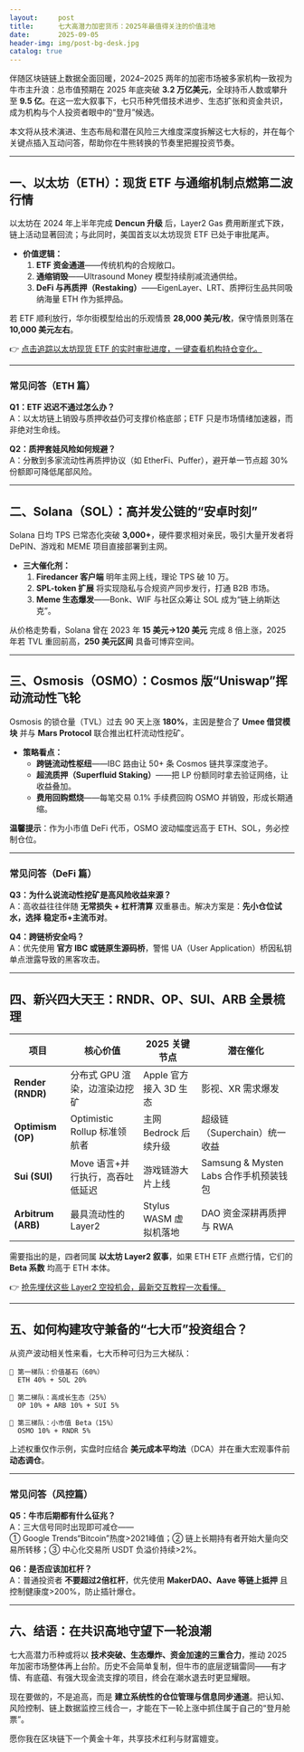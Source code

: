 ```yaml
---
layout:     post
title:      七大高潜力加密货币：2025年最值得关注的价值洼地
date:       2025-09-05
header-img: img/post-bg-desk.jpg
catalog: true
---
```


伴随区块链链上数据全面回暖，2024–2025 两年的加密市场被多家机构一致视为牛市主升浪：总市值预期在 2025 年底突破 **3.2 万亿美元**，全球持币人数或攀升至 **9.5 亿**。在这一宏大叙事下，七只币种凭借技术进步、生态扩张和资金共识，成为机构与个人投资者眼中的“登月”候选。

本文将从技术演进、生态布局和潜在风险三大维度深度拆解这七大标的，并在每个关键点插入互动问答，帮助你在牛熊转换的节奏里把握投资节奏。

---

## 一、以太坊（ETH）：现货 ETF 与通缩机制点燃第二波行情

以太坊在 2024 年上半年完成 **Dencun 升级** 后，Layer2 Gas 费用断崖式下跌，链上活动显著回流；与此同时，美国首支以太坊现货 ETF 已处于审批尾声。

- **价值逻辑：**  
  1. **ETF 资金通道**——传统机构的合规敞口。  
  2. **通缩销毁**——Ultrasound Money 模型持续削减流通供给。  
  3. **DeFi 与再质押（Restaking）**——EigenLayer、LRT、质押衍生品共同吸纳海量 ETH 作为抵押品。

若 ETF 顺利放行，华尔街模型给出的乐观情景 **28,000 美元/枚**，保守情景则落在 **10,000 美元左右**。

👉 [点击追踪以太坊现货 ETF 的实时审批进度，一键查看机构持仓变化。](https://okxdog.com/)

---

### 常见问答（ETH 篇）

**Q1：ETF 迟迟不通过怎么办？**  
A：以太坊链上销毁与质押收益仍可支撑价格底部；ETF 只是市场情绪加速器，而非绝对生命线。

**Q2：质押套娃风险如何规避？**  
A：分散到多家流动性再质押协议（如 EtherFi、Puffer），避开单一节点超 30% 份额即可降低尾部风险。

---

## 二、Solana（SOL）：高并发公链的“安卓时刻”

Solana 日均 TPS 已常态化突破 **3,000+**，硬件要求相对亲民，吸引大量开发者将 DePIN、游戏和 MEME 项目直接部署到主网。

- **三大催化剂：**  
  1. **Firedancer 客户端** 明年主网上线，理论 TPS 破 10 万。  
  2. **SPL-token 扩展** 将实现隐私与合规资产同步发行，打通 B2B 市场。  
  3. **Meme 生态爆发**——Bonk、WIF 与社区众筹让 SOL 成为“链上纳斯达克”。

从价格走势看，Solana 曾在 2023 年 **15 美元→120 美元** 完成 8 倍上涨，2025 年若 TVL 重回前高，**250 美元区间** 具备可博弈空间。

---

## 三、Osmosis（OSMO）：Cosmos 版“Uniswap”挥动流动性飞轮

Osmosis 的锁仓量（TVL）过去 90 天上涨 **180%**，主因是整合了 **Umee 借贷模块** 并与 **Mars Protocol** 联合推出杠杆流动性挖矿。

- **策略看点：**  
  - **跨链流动性枢纽**——IBC 路由让 50+ 条 Cosmos 链共享深度池子。  
  - **超流质押（Superfluid Staking）**——把 LP 份额同时拿去验证网络，让收益叠加。  
  - **费用回购燃烧**——每笔交易 0.1% 手续费回购 OSMO 并销毁，形成长期通缩。

**温馨提示**：作为小市值 DeFi 代币，OSMO 波动幅度远高于 ETH、SOL，务必控制仓位。

---

### 常见问答（DeFi 篇）

**Q3：为什么说流动性挖矿是高风险收益来源？**  
A：高收益往往伴随 **无常损失 + 杠杆清算** 双重暴击。解决方案是：**先小仓位试水，选择** **稳定币+主流币对**。

**Q4：跨链桥安全吗？**  
A：优先使用 **官方 IBC 或链原生源码桥**，警惕 UA（User Application）桥因私钥单点泄露导致的黑客攻击。

---

## 四、新兴四大天王：RNDR、OP、SUI、ARB 全景梳理

| 项目 | 核心价值 | 2025 关键节点 | 潜在催化 |
|---|---|---|---|
| **Render (RNDR)** | 分布式 GPU 渲染，边渲染边挖矿 | Apple 官方接入 3D 生态 | 影视、XR 需求爆发 |
| **Optimism (OP)** | Optimistic Rollup 标准领航者 | 主网 Bedrock 后续升级 | 超级链（Superchain）统一收益 |
| **Sui (SUI)** | Move 语言+并行执行，高吞吐低延迟 | 游戏链游大片上线 | Samsung & Mysten Labs 合作手机预装钱包 |
| **Arbitrum (ARB)** | 最具流动性的 Layer2 | Stylus WASM 虚拟机落地 | DAO 资金深耕再质押与 RWA |

需要指出的是，四者同属 **以太坊 Layer2 叙事**，如果 ETH ETF 点燃行情，它们的 **Beta 系数** 均高于 ETH 本体。

👉 [抢先埋伏这些 Layer2 空投机会，最新交互教程一次看懂。](https://okxdog.com/)

---

## 五、如何构建攻守兼备的“七大币”投资组合？

从资产波动相关性来看，七大币种可归为三大梯队：

```
🔹 第一梯队：价值基石（60%）
  ETH 40% + SOL 20%

🔹 第二梯队：高成长生态（25%）
  OP 10% + ARB 10% + SUI 5%

🔹 第三梯队：小市值 Beta（15%）
  OSMO 10% + RNDR 5%
```

上述权重仅作示例，实盘时应结合 **美元成本平均法**（DCA）并在重大宏观事件前 **动态调仓**。

---

### 常见问答（风控篇）

**Q5：牛市后期都有什么征兆？**  
A：三大信号同时出现即可减仓——  
① Google Trends“Bitcoin”热度>2021峰值；② 链上长期持有者开始大量向交易所转移；③ 中心化交易所 USDT 负溢价持续>2%。

**Q6：是否应该加杠杆？**  
A：普通投资者 **不要超过2倍杠杆**，优先使用 **MakerDAO、Aave 等链上抵押** 且控制健康度>200%，防止插针爆仓。

---

## 六、结语：在共识高地守望下一轮浪潮

七大高潜力币种或将以 **技术突破、生态爆炸、资金加速的三重合力**，推动 2025 年加密市场整体再上台阶。历史不会简单复制，但牛市的底层逻辑雷同——有才情、有底蕴、有强大现金流支撑的项目，终会在潮水退去时更显耀眼。

现在要做的，不是追高，而是 **建立系统性的仓位管理与信息同步通道**。把认知、风险控制、链上数据监控三线合一，才能在下一轮上涨中抓住属于自己的“登月舱票”。

愿你我在区块链下一个黄金十年，共享技术红利与财富嬗变。